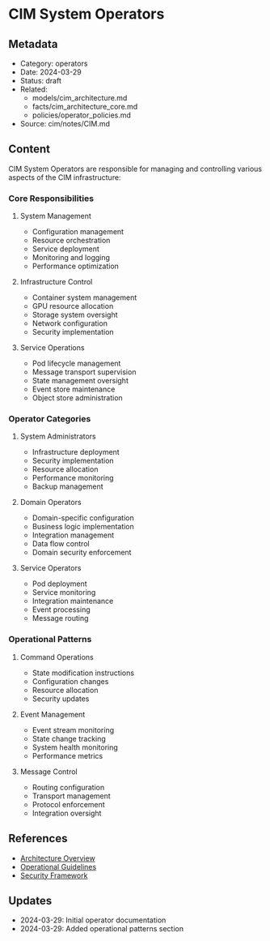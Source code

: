 # CIM System Operators

## Metadata
- Category: operators
- Date: 2024-03-29
- Status: draft
- Related: 
  - models/cim_architecture.md
  - facts/cim_architecture_core.md
  - policies/operator_policies.md
- Source: cim/notes/CIM.md

## Content

CIM System Operators are responsible for managing and controlling various aspects of the CIM infrastructure:

### Core Responsibilities

1. System Management
   - Configuration management
   - Resource orchestration
   - Service deployment
   - Monitoring and logging
   - Performance optimization

2. Infrastructure Control
   - Container system management
   - GPU resource allocation
   - Storage system oversight
   - Network configuration
   - Security implementation

3. Service Operations
   - Pod lifecycle management
   - Message transport supervision
   - State management oversight
   - Event store maintenance
   - Object store administration

### Operator Categories

1. System Administrators
   - Infrastructure deployment
   - Security implementation
   - Resource allocation
   - Performance monitoring
   - Backup management

2. Domain Operators
   - Domain-specific configuration
   - Business logic implementation
   - Integration management
   - Data flow control
   - Domain security enforcement

3. Service Operators
   - Pod deployment
   - Service monitoring
   - Integration maintenance
   - Event processing
   - Message routing

### Operational Patterns

1. Command Operations
   - State modification instructions
   - Configuration changes
   - Resource allocation
   - Security updates

2. Event Management
   - Event stream monitoring
   - State change tracking
   - System health monitoring
   - Performance metrics

3. Message Control
   - Routing configuration
   - Transport management
   - Protocol enforcement
   - Integration oversight

## References
- [Architecture Overview](../architecture.md)
- [Operational Guidelines](../policies/operations.md)
- [Security Framework](../security.md)

## Updates
- 2024-03-29: Initial operator documentation
- 2024-03-29: Added operational patterns section 